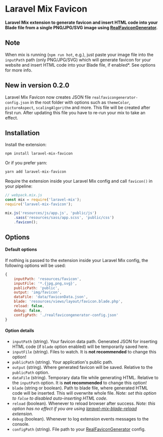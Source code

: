 # Laravel Mix Favicon

**Laravel Mix extension to generate favicon and insert HTML code into your Blade file from a single PNG/JPG/SVG image using [RealFaviconGenerator](https://realfavicongenerator.net/).**

## Note

When mix is running (`npm run hot`, e.g.), just paste your image file into the `inputPath` path (only PNG/JPG/SVG) which will generate favicon for your website and insert HTML code into your Blade file, if enabled*. See options for more info.

## New in version 0.2.0

Laravel Mix Favicon now creates JSON file `realfavicongenerator-config.json` in the root folder with options such as `themeColor`, `pictureAspect`, `scalingAlgorithm` and more. This file will be created after first run. After updating this file you have to re-run your mix to take an effect.

## Installation

Install the extension:

```sh
npm install laravel-mix-favicon
```

Or if you prefer yarn:

```sh
yarn add laravel-mix-favicon
```

Require the extension inside your Laravel Mix config and call `favicon()` in your pipeline:

```js
// webpack.mix.js
const mix = require('laravel-mix');
require('laravel-mix-favicon');

mix.js('resources/js/app.js', 'public/js')
    .sass('resources/sass/app.scss', 'public/css')
    .favicon();
```

## Options

#### Default options

If nothing is passed to the extension inside your Laravel Mix config, the following options will be used:

```js
{
    inputPath: 'resources/favicon',
    inputFile: '*.{jpg,png,svg}',
    publicPath: 'public',
    output: 'img/favicon',
    dataFile: 'data/faviconData.json',
    blade: 'resources/views/layout/favicon.blade.php',
    reload: false,
    debug: false,
    configPath: './realfavicongenerator-config.json'
}
```

#### Option details

* `inputPath` (string). Your favicon data path. Generated JSON for inserting HTML code (if `blade` option enabled) will be temporarily saved here.
* `inputFile` (string). Files to watch. It is **not recommended** to change this option!
* `publicPath` (string). Your application's public path.
* `output` (string). Where generated favicon will be saved. Relative to the `publicPath` option.
* `dataFile` (string). Temporary data file while generating HTML. Relative to the `inputPath` option. It is **not recommended** to change this option!
* `blade` (string or boolean). Path to blade file, where generated HTML code will be inserted. This will overwrite whole file. _Note: set this option to `false` to disabled auto-inserting HTML code._
* `reload` (boolean). Whenever to reload browser after success. _Note: this option has no effect if you are using [laravel-mix-blade-reload](https://www.npmjs.com/package/laravel-mix-blade-reload) extension._
* `debug` (boolean). Whenever to log extension events messages to the console.
* `configPath` (string). File path to your [RealFaviconGenerator](https://realfavicongenerator.net/) config.
